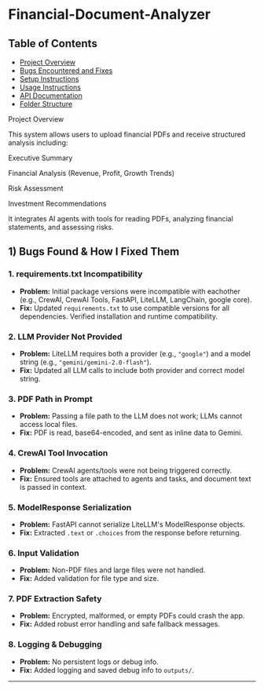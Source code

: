 # Financial-Document-Analyzer

## Table of Contents

- [Project Overview](#project-overview)
- [Bugs Encountered and Fixes](#bugs-encountered-and-fixes)
- [Setup Instructions](#setup-instructions)
- [Usage Instructions](#usage-instructions)
- [API Documentation](#api-documentation)
- [Folder Structure](#folder-structure)


Project Overview

This system allows users to upload financial PDFs and receive structured analysis including:

Executive Summary

Financial Analysis (Revenue, Profit, Growth Trends)

Risk Assessment

Investment Recommendations

It integrates AI agents with tools for reading PDFs, analyzing financial statements, and assessing risks.

## 1) Bugs Found & How I Fixed Them

### 1. **requirements.txt Incompatibility**
- **Problem:** Initial package versions were incompatible with eachother (e.g., CrewAI, CrewAI Tools, FastAPI, LiteLLM, LangChain, google core).
- **Fix:** Updated `requirements.txt` to use compatible versions for all dependencies. Verified installation and runtime compatibility.

### 2. **LLM Provider Not Provided**
- **Problem:** LiteLLM requires both a provider (e.g., `"google"`) and a model string (e.g., `"gemini/gemini-2.0-flash"`).  
- **Fix:** Updated all LLM calls to include both provider and correct model string.

### 3. **PDF Path in Prompt**
- **Problem:** Passing a file path to the LLM does not work; LLMs cannot access local files.
- **Fix:** PDF is read, base64-encoded, and sent as inline data to Gemini.

### 4. **CrewAI Tool Invocation**
- **Problem:** CrewAI agents/tools were not being triggered correctly.
- **Fix:** Ensured tools are attached to agents and tasks, and document text is passed in context.

### 5. **ModelResponse Serialization**
- **Problem:** FastAPI cannot serialize LiteLLM's ModelResponse objects.
- **Fix:** Extracted `.text` or `.choices` from the response before returning.

### 6. **Input Validation**
- **Problem:** Non-PDF files and large files were not handled.
- **Fix:** Added validation for file type and size.

### 7. **PDF Extraction Safety**
- **Problem:** Encrypted, malformed, or empty PDFs could crash the app.
- **Fix:** Added robust error handling and safe fallback messages.

### 8. **Logging & Debugging**
- **Problem:** No persistent logs or debug info.
- **Fix:** Added logging and saved debug info to `outputs/`.

---


